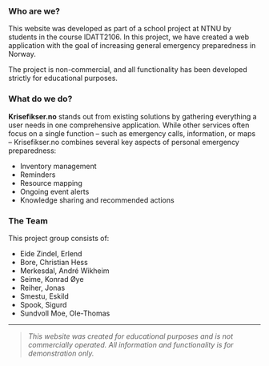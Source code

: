 ### Who are we?

This website was developed as part of a school project at NTNU by students in the course IDATT2106. In this project, we have created a web application with the goal of increasing general emergency preparedness in Norway.

The project is non-commercial, and all functionality has been developed strictly for educational purposes.

### What do we do?

**Krisefikser.no** stands out from existing solutions by gathering everything a user needs in one comprehensive application. While other services often focus on a single function – such as emergency calls, information, or maps – Krisefikser.no combines several key aspects of personal emergency preparedness:

- Inventory management
- Reminders
- Resource mapping
- Ongoing event alerts
- Knowledge sharing and recommended actions

### The Team

This project group consists of:

- Eide Zindel, Erlend 
- Bore, Christian Hess
- Merkesdal, André Wikheim
- Seime, Konrad Øye
- Reiher, Jonas
- Smestu, Eskild
- Spook, Sigurd
- Sundvoll Moe, Ole-Thomas



---

> *This website was created for educational purposes and is not commercially operated. All information and functionality is for demonstration only.*
